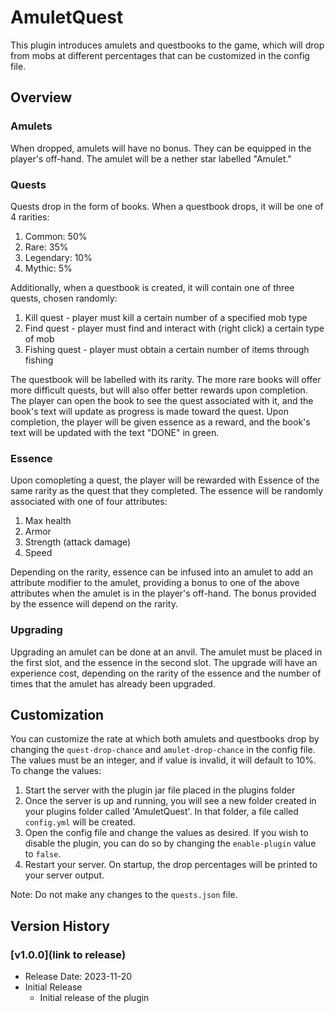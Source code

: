 # AmuletQuest

This plugin introduces amulets and questbooks to the game, which will drop from mobs at different percentages that can be customized in the config file. 

## Overview
### Amulets
When dropped, amulets will have no bonus. They can be equipped in the player's off-hand. The amulet will be a nether star labelled "Amulet."

### Quests 
Quests drop in the form of books. When a questbook drops, it will be one of 4 rarities:
1. Common: 50%
2. Rare: 35%
3. Legendary: 10%
4. Mythic: 5%

Additionally, when a questbook is created, it will contain one of three quests, chosen randomly:

1. Kill quest - player must kill a certain number of a specified mob type
2. Find quest - player must find and interact with (right click) a certain type of mob
3. Fishing quest - player must obtain a certain number of items through fishing

The questbook will be labelled with its rarity. The more rare books will offer more difficult quests, but will also offer better rewards upon completion. The player can open the book to see the quest associated with it, and the book's text will update as progress is made toward the quest. Upon completion, the player will be given essence as a reward, and the book's text will be updated with the text "DONE" in green.

### Essence
Upon comopleting a quest, the player will be rewarded with Essence of the same rarity as the quest that they completed. The essence will be randomly associated with one of four attributes: 
1. Max health
2. Armor
3. Strength (attack damage)
4. Speed

Depending on the rarity, essence can be infused into an amulet to add an attribute modifier to the amulet, providing a bonus to one of the above attributes when the amulet is in the player's off-hand. The bonus provided by the essence will depend on the rarity.

### Upgrading
Upgrading an amulet can be done at an anvil. The amulet must be placed in the first slot, and the essence in the second slot. The upgrade will have an experience cost, depending on the rarity of the essence and the number of times that the amulet has already been upgraded. 

## Customization
You can customize the rate at which both amulets and questbooks drop by changing the `quest-drop-chance` and `amulet-drop-chance` in the config file. The values must be an integer, and if value is invalid, it will default to 10%. To change the values:
1. Start the server with the plugin jar file placed in the plugins folder
2. Once the server is up and running, you will see a new folder created in your plugins folder called 'AmuletQuest'. In that folder, a file called `config.yml` will be created.
3. Open the config file and change the values as desired. If you wish to disable the plugin, you can do so by changing the `enable-plugin` value to `false`. 
4. Restart your server. On startup, the drop percentages will be printed to your server output. 

Note: Do not make any changes to the `quests.json` file. 

## Version History
### [v1.0.0](link to release)
- Release Date: 2023-11-20
- Initial Release
  - Initial release of the plugin
